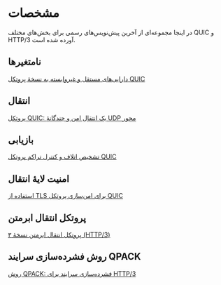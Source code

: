 # مشخصات

در اینجا مجموعه‌ای از آخرین پیش‌نویس‌های رسمی برای بخش‌های
مختلف QUIC و HTTP/3 آورده شده است.

## نامتغیر‌ها

[دارایی‌های مستقل و غیروابسته به نسخهٔ پروتکل
QUIC](https://tools.ietf.org/html/draft-ietf-quic-invariants)

## انتقال

[پروتکل QUIC: یک انتقال امن و چندگانهٔ UDP
محور](https://tools.ietf.org/html/draft-ietf-quic-transport)

## بازیابی

[تشخیص اتلاف و کنترل تراکم پروتکل
QUIC](https://tools.ietf.org/html/draft-ietf-quic-recovery)

## امنیت لایهٔ انتقال

[استفاده از TLS برای امن‌سازی پروتکل
QUIC](https://tools.ietf.org/html/draft-ietf-quic-tls)

## پروتکل انتقال ابرمتن

[پروتکل انتقال ابرمتن نسخهٔ ۳
(HTTP/3)](https://tools.ietf.org/html/draft-ietf-quic-http)

## روش فشرده‌سازی سرایند QPACK

[روش QPACK: فشرده‌سازی سرایند برای
HTTP/3](https://tools.ietf.org/html/draft-ietf-quic-qpack)
